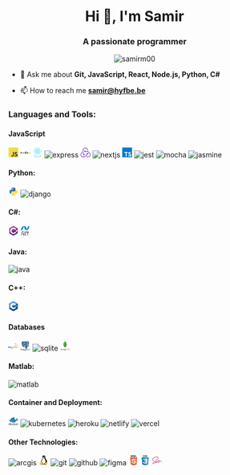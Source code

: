 <h1 align="center">Hi 👋, I'm Samir</h1>
<h3 align="center">A passionate programmer</h3>

<p align="center"> <img src="https://komarev.com/ghpvc/?username=samirm00&label=Profile%20views&color=0e75b6&style=flat" alt="samirm00" /> </p>

-   💬 Ask me about **Git, JavaScript, React, Node.js, Python, C#**

-   📫 How to reach me **samir@hyfbe.be**

<p align="left">
</p>

### Languages and Tools:

#### JavaScript
<p>
  <img src="https://raw.githubusercontent.com/devicons/devicon/master/icons/javascript/javascript-original.svg" alt="javascript" width="20" height="20"/>
  <img src="https://raw.githubusercontent.com/devicons/devicon/master/icons/nodejs/nodejs-original-wordmark.svg" alt="nodejs" width="20" height="20"/>
  <img src="https://raw.githubusercontent.com/devicons/devicon/master/icons/react/react-original-wordmark.svg" alt="react" width="20" height="20"/>
   <img src="https://www.vectorlogo.zone/logos/expressjs/expressjs-icon.svg" alt="express" width="20" height="20"/>
  <img src="https://raw.githubusercontent.com/devicons/devicon/master/icons/redux/redux-original.svg" alt="redux" width="20" height="20"/>
  <img src="https://cdn.worldvectorlogo.com/logos/nextjs-2.svg" alt="nextjs" width="20" height="20"/>
  <img src="https://raw.githubusercontent.com/devicons/devicon/master/icons/typescript/typescript-original.svg" alt="typescript" width="20" height="20"/>
  <img src="https://www.vectorlogo.zone/logos/jestjsio/jestjsio-icon.svg" alt="jest" width="20" height="20"/>
  <img src="https://www.vectorlogo.zone/logos/mochajs/mochajs-icon.svg" alt="mocha" width="20" height="20"/>
  <img src="https://www.vectorlogo.zone/logos/jasmine/jasmine-icon.svg" alt="jasmine" width="20" height="20"/>
</p>

#### Python:
<p>
  <img src="https://raw.githubusercontent.com/devicons/devicon/master/icons/python/python-original.svg" alt="python" width="20" height="20"/>
  <img src="https://cdn.worldvectorlogo.com/logos/django.svg" alt="django" width="20" height="20"/>
</p>

#### C#:
<p>
  <img src="https://raw.githubusercontent.com/devicons/devicon/master/icons/csharp/csharp-original.svg" alt="csharp" width="20" height="20"/>
  <img src="https://raw.githubusercontent.com/devicons/devicon/master/icons/dot-net/dot-net-original-wordmark.svg" alt="dotnet" width="20" height="20"/>
</p>

#### Java:
<p>
  <img src="https://www.vectorlogo.zone/logos/java/java-icon.svg" alt="java" width="20" height="20"/>
</p>

#### C++:
<p>
  <img src="https://raw.githubusercontent.com/devicons/devicon/master/icons/cplusplus/cplusplus-original.svg" alt="cplusplus" width="20" height="20"/>
</p>

#### Databases
<p>
  <img src="https://raw.githubusercontent.com/devicons/devicon/master/icons/mysql/mysql-original-wordmark.svg" alt="mysql" width="20" height="20"/>
  <img src="https://raw.githubusercontent.com/devicons/devicon/master/icons/postgresql/postgresql-original-wordmark.svg" alt="postgresql" width="20" height="20"/>
  <img src="https://www.vectorlogo.zone/logos/sqlite/sqlite-icon.svg" alt="sqlite" width="20" height="20"/>
  <img src="https://raw.githubusercontent.com/devicons/devicon/master/icons/mongodb/mongodb-original-wordmark.svg" alt="mongodb" width="20" height="20"/>
</p>

#### Matlab:
<p>
  <img src="https://upload.wikimedia.org/wikipedia/commons/2/21/Matlab_Logo.png" alt="matlab" width="20" height="20"/>
</p>

#### Container and Deployment:
<p>
  <img src="https://raw.githubusercontent.com/devicons/devicon/master/icons/docker/docker-original-wordmark.svg" alt="docker" width="20" height="20"/>
  <img src="https://www.vectorlogo.zone/logos/kubernetes/kubernetes-icon.svg" alt="kubernetes" width="20" height="20"/>
  <img src="https://www.vectorlogo.zone/logos/heroku/heroku-icon.svg" alt="heroku" width="20" height="20"/>
  <img src="https://www.vectorlogo.zone/logos/netlify/netlify-icon.svg" alt="netlify" width="20" height="20"/>
  <img src="https://www.vectorlogo.zone/logos/vercel/vercel-icon.svg" alt="vercel" width="20" height="20"/>
</p>

#### Other Technologies:
<p>
  <img src="https://www.napsgfoundation.org/wp-content/uploads/2022/02/ArcGIS-Pro.png" alt="arcgis" width="20" height="20">
  <img src="https://raw.githubusercontent.com/devicons/devicon/master/icons/linux/linux-original.svg" alt="linux" width="20" height="20"/>
  <img src="https://www.vectorlogo.zone/logos/git-scm/git-scm-icon.svg" alt="git" width="20" height="20"/>
  <img src="https://www.vectorlogo.zone/logos/github/github-icon.svg" alt="github" width="20" height="20"/>
  <img src="https://www.vectorlogo.zone/logos/figma/figma-icon.svg" alt="figma" width="20" height="20"/>
  <img src="https://raw.githubusercontent.com/devicons/devicon/master/icons/html5/html5-original-wordmark.svg" alt="html5" width="20" height="20"/>
  <img src="https://raw.githubusercontent.com/devicons/devicon/master/icons/css3/css3-original-wordmark.svg" alt="css3" width="20" height="20"/>
  <img src="https://raw.githubusercontent.com/devicons/devicon/master/icons/sass/sass-original.svg" alt="sass" width="20" height="20"/>
</p>


